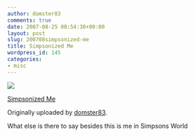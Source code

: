 ```yaml
---
author: domster83
comments: true
date: 2007-08-25 00:54:30+00:00
layout: post
slug: 200708simpsonized-me
title: Simpsonized Me
wordpress_id: 145
categories:
- misc
---
```


[![](http://farm2.static.flickr.com/1128/1231532446_92eb83a582_m.jpg)](http://www.flickr.com/photos/domster83/1231532446/)
   

 
  [Simpsonized Me](http://www.flickr.com/photos/domster83/1231532446/)
    

  Originally uploaded by [domster83](http://www.flickr.com/people/domster83/).
 





What else is there to say besides this is me in Simpsons World
